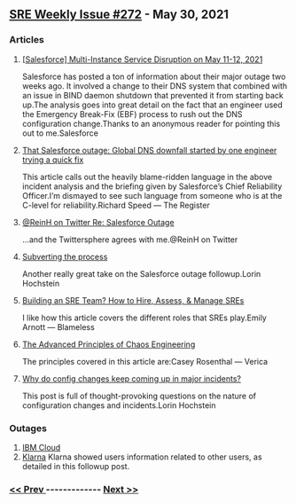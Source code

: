 ## [SRE Weekly Issue #272](https://sreweekly.com/sre-weekly-issue-272/) - May 30, 2021
### Articles

1. [[Salesforce] Multi-Instance Service Disruption on May 11-12, 2021](https://help.salesforce.com/articleView?id=000358392&type=1&mode=1)

    Salesforce has posted a ton of information about their major outage two weeks ago.
It involved a change to their DNS system that combined with an issue in BIND daemon shutdown that prevented it from starting back up.The analysis goes into great detail on the fact that an engineer used the Emergency Break-Fix (EBF) process to rush out the DNS configuration change.Thanks to an anonymous reader for pointing this out to me.Salesforce
1. [That Salesforce outage: Global DNS downfall started by one engineer trying a quick fix](https://www.theregister.com/AMP/2021/05/19/salesforce_root_cause/?__twitter_impression=true)

    This article calls out the heavily blame-ridden language in the above incident analysis and the briefing given by Salesforce’s Chief Reliability Officer.I’m dismayed to see such language from someone who is at the C-level for reliability.Richard Speed — The Register
1. [@ReinH on Twitter Re: Salesforce Outage](https://mobile.twitter.com/ReinH/status/1395906200210837510)

    …and the Twittersphere agrees with me.@ReinH on Twitter
1. [Subverting the process](https://surfingcomplexity.blog/2021/05/25/subverting-the-process/)

    Another really great take on the Salesforce outage followup.Lorin Hochstein
1. [Building an SRE Team? How to Hire, Assess, & Manage SREs](https://www.blameless.com/blog/sre-team)

    I like how this article covers the different roles that SREs play.Emily Arnott — Blameless
1. [The Advanced Principles of Chaos Engineering](https://www.verica.io/blog/the-advanced-principles-of-chaos-engineering/)

    The principles covered in this article are:Casey Rosenthal — Verica
1. [Why do config changes keep coming up in major incidents?](https://surfingcomplexity.blog/2021/05/29/why-do-config-changes-keep-coming-up-in-major-incidents/)

    This post is full of thought-provoking questions on the nature of configuration changes and incidents.Lorin Hochstein
### Outages

1. [IBM Cloud](https://www.datacenterdynamics.com/en/news/ibm-cloud-suffers-second-outage-in-five-days/)
1. [Klarna](https://www.klarna.com/us/blog/written-statement-on-app-bug/)
    Klarna showed users information related to other users, as detailed in this followup post.

### [ << Prev ](sreweekly-271.md) ------------- [ Next >> ](sreweekly-273.md)